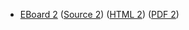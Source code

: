 * [EBoard 2](../eboards/eboard.02.html)
  ([Source 2](../eboards/eboard.02.md))
  ([HTML 2](../eboards/eboard.02.html))
  ([PDF 2](../eboards/eboard.02.pdf))
        
